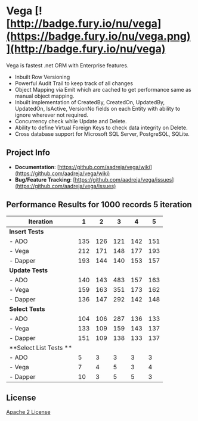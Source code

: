 # Vega [![http://badge.fury.io/nu/vega](https://badge.fury.io/nu/vega.png)](http://badge.fury.io/nu/vega)

Vega is fastest .net ORM with Enterprise features. 

* Inbuilt Row Versioning
* Powerful Audit Trail to keep track of all changes
* Object Mapping via Emit which are cached to get performance same as manual object mapping.
* Inbuilt implementation of CreatedBy, CreatedOn, UpdatedBy, UpdatedOn, IsActive, VersionNo fields on each Entity with ability to ignore wherever not required.
* Concurrency check while Update and Delete.
* Ability to define Virtual Foreign Keys to check data integrity on Delete.
* Cross database support for Microsoft SQL Server, PostgreSQL, SQLite.

## Project Info

* **Documentation**: [https://github.com/aadreja/vega/wiki](https://github.com/aadreja/vega/wiki)
* **Bug/Feature Tracking**: [https://github.com/aadreja/vega/issues](https://github.com/aadreja/vega/issues)

## Performance Results for 1000 records 5 iteration

| Iteration    |   1 |   2 |   3 |   4 |   5 |
| -------------| --- | --- | --- | --- | --- |
| **Insert Tests**  |
| - ADO	       | 135 | 126 | 121 | 142 | 151 |
| - Vega	       | 212 | 171 | 148 | 177 | 193 |
| - Dapper	   | 193 | 144 | 140 | 153 | 157 |
| **Update Tests** |
| - ADO          | 140 | 143 | 483 | 157 | 163 |
| - Vega         | 159 | 163 | 351 | 173 | 162 |
| - Dapper       | 136 | 147 | 292 | 142 | 148 |
| **Select Tests** |
| - ADO          | 104 | 106 | 287 | 136 | 133 |
| - Vega         | 133 | 109 | 159 | 143 | 137 |
| - Dapper       | 151 | 109 | 138 | 133 | 137 |
| **Select List Tests ** |
| - ADO          |   5 |   3 |   3 |   3 |   3 |
| - Vega         |   7 |   4 |   5 |   3 |   4 |
| - Dapper       |  10 |   3 |   5 |   5 |   3 |


## License

[Apache 2 License](https://github.com/aadreja/vega/blob/master/LICENSE.txt)

